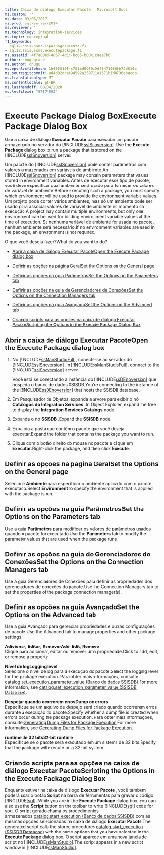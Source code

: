 ```yaml
---
title: Caixa de diálogo Executar Pacote | Microsoft Docs
ms.custom: ''
ms.date: 03/06/2017
ms.prod: sql-server-2014
ms.reviewer: ''
ms.technology: integration-services
ms.topic: conceptual
f1_keywords:
- sql12.ssis.ssms.ispackageexecute.f1
- sql12.ssis.ssms.executepackage.f1
ms.assetid: 4f7a806d-4867-4d1f-bc65-b00c1caee7b6
author: chugugrace
ms.author: chugu
ms.openlocfilehash: 1b60381054c781cd59f0a9d434710663b72d616c
ms.sourcegitcommit: ad4d92dce894592a259721a1571b1d8736abacdb
ms.translationtype: MT
ms.contentlocale: pt-BR
ms.lasthandoff: 08/04/2020
ms.locfileid: "87574802"
---
```

# <a name="execute-package-dialog-box"></a><span data-ttu-id="0adfc-102">Execute Package Dialog Box</span><span class="sxs-lookup"><span data-stu-id="0adfc-102">Execute Package Dialog Box</span></span>
  <span data-ttu-id="0adfc-103">Use a caixa de diálogo **Executar Pacote** para executar um pacote armazenado no servidor do [!INCLUDE[ssISnoversion](../includes/ssisnoversion-md.md)] .</span><span class="sxs-lookup"><span data-stu-id="0adfc-103">Use the **Execute Package** dialog box to run a package that is stored on the [!INCLUDE[ssISnoversion](../includes/ssisnoversion-md.md)] server.</span></span>  
  
 <span data-ttu-id="0adfc-104">Um pacote do [!INCLUDE[ssISnoversion](../includes/ssisnoversion-md.md)] pode conter parâmetros com valores armazenados em variáveis de ambiente.</span><span class="sxs-lookup"><span data-stu-id="0adfc-104">An [!INCLUDE[ssISnoversion](../includes/ssisnoversion-md.md)] package may contain parameters that values stored in environment variables.</span></span> <span data-ttu-id="0adfc-105">Antes de executar esse tipo de pacote, você deve especificar qual ambiente será usado para fornecer os valores de variável de ambiente.</span><span class="sxs-lookup"><span data-stu-id="0adfc-105">Before executing such a package, you must specify which environment will be used to provide the environment variable values.</span></span> <span data-ttu-id="0adfc-106">Um projeto pode conter vários ambientes, mas só um ambiente pode ser usado para associar valores de variável de ambiente no momento da execução.</span><span class="sxs-lookup"><span data-stu-id="0adfc-106">A project may contain multiple environments, but only one environment can be used for binding environment variable values at the time of execution.</span></span> <span data-ttu-id="0adfc-107">Se nenhuma variável de ambiente for usada no pacote, nenhum ambiente será necessário.</span><span class="sxs-lookup"><span data-stu-id="0adfc-107">If no environment variables are used in the package, an environment is not required.</span></span>  
  
 <span data-ttu-id="0adfc-108">O que você deseja fazer?</span><span class="sxs-lookup"><span data-stu-id="0adfc-108">What do you want to do?</span></span>  
  
-   [<span data-ttu-id="0adfc-109">Abrir a caixa de diálogo Executar Pacote</span><span class="sxs-lookup"><span data-stu-id="0adfc-109">Open the Execute Package dialog box</span></span>](#open_dialog)  
  
-   [<span data-ttu-id="0adfc-110">Definir as opções na página Geral</span><span class="sxs-lookup"><span data-stu-id="0adfc-110">Set the Options on the General page</span></span>](#general)  
  
-   [<span data-ttu-id="0adfc-111">Definir as opções na guia Parâmetros</span><span class="sxs-lookup"><span data-stu-id="0adfc-111">Set the Options on the Parameters tab</span></span>](#parameters)  
  
-   [<span data-ttu-id="0adfc-112">Definir as opções na guia de Gerenciadores de Conexões</span><span class="sxs-lookup"><span data-stu-id="0adfc-112">Set the Options on the Connection Managers tab</span></span>](#connection)  
  
-   [<span data-ttu-id="0adfc-113">Definir as opções na guia Avançado</span><span class="sxs-lookup"><span data-stu-id="0adfc-113">Set the Options on the Advanced tab</span></span>](#advanced)  
  
-   [<span data-ttu-id="0adfc-114">Criando scripts para as opções na caixa de diálogo Executar Pacote</span><span class="sxs-lookup"><span data-stu-id="0adfc-114">Scripting the Options in the Execute Package Dialog Box</span></span>](#script)  
  
##  <a name="open-the-execute-package-dialog-box"></a><a name="open_dialog"></a> <span data-ttu-id="0adfc-115">Abrir a caixa de diálogo Executar Pacote</span><span class="sxs-lookup"><span data-stu-id="0adfc-115">Open the Execute Package dialog box</span></span>  
  
1.  <span data-ttu-id="0adfc-116">No [!INCLUDE[ssManStudioFull](../includes/ssmanstudiofull-md.md)], conecte-se ao servidor do [!INCLUDE[ssISnoversion](../includes/ssisnoversion-md.md)] .</span><span class="sxs-lookup"><span data-stu-id="0adfc-116">In [!INCLUDE[ssManStudioFull](../includes/ssmanstudiofull-md.md)], connect to the [!INCLUDE[ssISnoversion](../includes/ssisnoversion-md.md)] server.</span></span>  
  
     <span data-ttu-id="0adfc-117">Você está se conectando à instância do [!INCLUDE[ssDEnoversion](../includes/ssdenoversion-md.md)] que hospeda o banco de dados SSISDB.</span><span class="sxs-lookup"><span data-stu-id="0adfc-117">You're connecting to the instance of the [!INCLUDE[ssDEnoversion](../includes/ssdenoversion-md.md)] that hosts the SSISDB database.</span></span>  
  
2.  <span data-ttu-id="0adfc-118">Em Pesquisador de Objetos, expanda a árvore para exibir o nó **Catálogos do Integration Services** .</span><span class="sxs-lookup"><span data-stu-id="0adfc-118">In Object Explorer, expand the tree to display the **Integration Services Catalogs** node.</span></span>  
  
3.  <span data-ttu-id="0adfc-119">Expanda o nó **SSISDB** .</span><span class="sxs-lookup"><span data-stu-id="0adfc-119">Expand the **SSISDB** node.</span></span>  
  
4.  <span data-ttu-id="0adfc-120">Expanda a pasta que contém o pacote que você deseja executar.</span><span class="sxs-lookup"><span data-stu-id="0adfc-120">Expand the folder that contains the package you want to run.</span></span>  
  
5.  <span data-ttu-id="0adfc-121">Clique com o botão direito do mouse no pacote e clique em **Executar**.</span><span class="sxs-lookup"><span data-stu-id="0adfc-121">Right-click the package, and then click **Execute**.</span></span>  
  
##  <a name="set-the-options-on-the-general-page"></a><a name="general"></a> <span data-ttu-id="0adfc-122">Definir as opções na página Geral</span><span class="sxs-lookup"><span data-stu-id="0adfc-122">Set the Options on the General page</span></span>  
 <span data-ttu-id="0adfc-123">Selecione **Ambiente** para especificar o ambiente aplicado com o pacote executado.</span><span class="sxs-lookup"><span data-stu-id="0adfc-123">Select **Environment** to specify the environment that is applied with the package is run.</span></span>  
  
##  <a name="set-the-options-on-the-parameters-tab"></a><a name="parameters"></a> <span data-ttu-id="0adfc-124">Definir as opções na guia Parâmetros</span><span class="sxs-lookup"><span data-stu-id="0adfc-124">Set the Options on the Parameters tab</span></span>  
 <span data-ttu-id="0adfc-125">Use a guia **Parâmetros** para modificar os valores de parâmetros usados quando o pacote for executado.</span><span class="sxs-lookup"><span data-stu-id="0adfc-125">Use the **Parameters** tab to modify the parameter values that are used when the package runs.</span></span>  
  
##  <a name="set-the-options-on-the-connection-managers-tab"></a><a name="connection"></a> <span data-ttu-id="0adfc-126">Definir as opções na guia de Gerenciadores de Conexões</span><span class="sxs-lookup"><span data-stu-id="0adfc-126">Set the Options on the Connection Managers tab</span></span>  
 <span data-ttu-id="0adfc-127">Use a guia Gerenciadores de Conexões para definir as propriedades dos gerenciadores de conexões do pacote.</span><span class="sxs-lookup"><span data-stu-id="0adfc-127">Use the Connection Managers tab to set the properties of the package connection manager(s).</span></span>  
  
##  <a name="set-the-options-on-the-advanced-tab"></a><a name="advanced"></a> <span data-ttu-id="0adfc-128">Definir as opções na guia Avançado</span><span class="sxs-lookup"><span data-stu-id="0adfc-128">Set the Options on the Advanced tab</span></span>  
 <span data-ttu-id="0adfc-129">Use a guia Avançado para gerenciar propriedades e outras configurações de pacote.</span><span class="sxs-lookup"><span data-stu-id="0adfc-129">Use the Advanced tab to manage properties and other package settings.</span></span>  
  
 <span data-ttu-id="0adfc-130">**Adicionar**, **Editar**, **Remover**</span><span class="sxs-lookup"><span data-stu-id="0adfc-130">**Add**, **Edit**, **Remove**</span></span>  
 <span data-ttu-id="0adfc-131">Clique para adicionar, editar ou remover uma propriedade.</span><span class="sxs-lookup"><span data-stu-id="0adfc-131">Click to add, edit, or remove a property.</span></span>  
  
 <span data-ttu-id="0adfc-132">**Nível de log**</span><span class="sxs-lookup"><span data-stu-id="0adfc-132">**Logging level**</span></span>  
 <span data-ttu-id="0adfc-133">Selecione o nível de log para a execução do pacote.</span><span class="sxs-lookup"><span data-stu-id="0adfc-133">Select the logging level for the package execution.</span></span> <span data-ttu-id="0adfc-134">Para obter mais informações, consulte [catalog.set_execution_parameter_value &#40;Banco de dados SSISDB&#41;](/sql/integration-services/system-stored-procedures/catalog-set-execution-parameter-value-ssisdb-database).</span><span class="sxs-lookup"><span data-stu-id="0adfc-134">For more information, see [catalog.set_execution_parameter_value &#40;SSISDB Database&#41;](/sql/integration-services/system-stored-procedures/catalog-set-execution-parameter-value-ssisdb-database).</span></span>  
  
 <span data-ttu-id="0adfc-135">**Despejar quando ocorrerem erros**</span><span class="sxs-lookup"><span data-stu-id="0adfc-135">**Dump on errors**</span></span>  
 <span data-ttu-id="0adfc-136">Especifique se um arquivo de despejo será criado quando ocorrerem erros durante a execução do pacote.</span><span class="sxs-lookup"><span data-stu-id="0adfc-136">Specify whether a dump file is created when errors occur during the package execution.</span></span> <span data-ttu-id="0adfc-137">Para obter mais informações, consulte [Generating Dump Files for Package Execution](troubleshooting/generating-dump-files-for-package-execution.md).</span><span class="sxs-lookup"><span data-stu-id="0adfc-137">For more information, see [Generating Dump Files for Package Execution](troubleshooting/generating-dump-files-for-package-execution.md).</span></span>  
  
 <span data-ttu-id="0adfc-138">**runtime de 32 bits**</span><span class="sxs-lookup"><span data-stu-id="0adfc-138">**32-bit runtime**</span></span>  
 <span data-ttu-id="0adfc-139">Especifique se o pacote será executado em um sistema de 32 bits.</span><span class="sxs-lookup"><span data-stu-id="0adfc-139">Specify that the package will execute on a 32-bit system.</span></span>  
  
##  <a name="scripting-the-options-in-the-execute-package-dialog-box"></a><a name="script"></a> <span data-ttu-id="0adfc-140">Criando scripts para as opções na caixa de diálogo Executar Pacote</span><span class="sxs-lookup"><span data-stu-id="0adfc-140">Scripting the Options in the Execute Package Dialog Box</span></span>  
 <span data-ttu-id="0adfc-141">Enquanto estiver na caixa de diálogo **Executar Pacote** , você também poderá usar o botão **Script** na barra de ferramentas para gravar o código [!INCLUDE[tsql](../includes/tsql-md.md)] .</span><span class="sxs-lookup"><span data-stu-id="0adfc-141">While you are in the **Execute Package** dialog box, you can also use the **Script** button on the toolbar to write [!INCLUDE[tsql](../includes/tsql-md.md)] code for you.</span></span> <span data-ttu-id="0adfc-142">O script gerado chama os procedimentos armazenados [catalog.start_execution &#40;Banco de dados SSISDB&#41;](/sql/integration-services/system-stored-procedures/catalog-start-execution-ssisdb-database) com as mesmas opções selecionadas na caixa de diálogo **Executar Pacote**.</span><span class="sxs-lookup"><span data-stu-id="0adfc-142">The generated script calls the stored procedures [catalog.start_execution &#40;SSISDB Database&#41;](/sql/integration-services/system-stored-procedures/catalog-start-execution-ssisdb-database) with the same options that you have selected in the **Execute Package** dialog box.</span></span> <span data-ttu-id="0adfc-143">O script aparece em uma nova janela de script no [!INCLUDE[ssManStudio](../includes/ssmanstudio-md.md)].</span><span class="sxs-lookup"><span data-stu-id="0adfc-143">The script appears in a new script window in [!INCLUDE[ssManStudio](../includes/ssmanstudio-md.md)].</span></span>  
  
  

